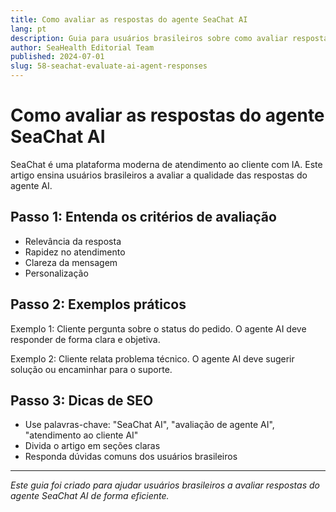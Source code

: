 ```yaml
---
title: Como avaliar as respostas do agente SeaChat AI
lang: pt
description: Guia para usuários brasileiros sobre como avaliar respostas do agente SeaChat AI, com dicas de SEO.
author: SeaHealth Editorial Team
published: 2024-07-01
slug: 58-seachat-evaluate-ai-agent-responses
---
```


# Como avaliar as respostas do agente SeaChat AI

SeaChat é uma plataforma moderna de atendimento ao cliente com IA. Este artigo ensina usuários brasileiros a avaliar a qualidade das respostas do agente AI.

## Passo 1: Entenda os critérios de avaliação

- Relevância da resposta
- Rapidez no atendimento
- Clareza da mensagem
- Personalização

## Passo 2: Exemplos práticos

Exemplo 1: Cliente pergunta sobre o status do pedido. O agente AI deve responder de forma clara e objetiva.

Exemplo 2: Cliente relata problema técnico. O agente AI deve sugerir solução ou encaminhar para o suporte.

## Passo 3: Dicas de SEO

- Use palavras-chave: "SeaChat AI", "avaliação de agente AI", "atendimento ao cliente AI"
- Divida o artigo em seções claras
- Responda dúvidas comuns dos usuários brasileiros

---

*Este guia foi criado para ajudar usuários brasileiros a avaliar respostas do agente SeaChat AI de forma eficiente.*
